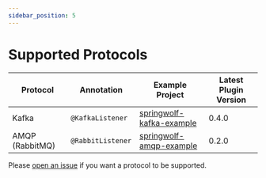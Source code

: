 ```yaml
---
sidebar_position: 5
---
```


# Supported Protocols

| Protocol        | Annotation        | Example Project | Latest Plugin Version |
| --------------- | ----------------- | --------------- | --------------------- |
| Kafka           | `@KafkaListener`  | [springwolf-kafka-example][kafka] | 0.4.0 |
| AMQP (RabbitMQ) | `@RabbitListener` | [springwolf-amqp-example][amqp]   | 0.2.0 |

Please [open an issue](https://github.com/springwolf/springwolf-core/issues/new) if you want a protocol to be supported.


[kafka]: https://github.com/springwolf/springwolf-core/tree/master/springwolf-examples/springwolf-kafka-example
[amqp]:https://github.com/springwolf/springwolf-core/tree/master/springwolf-examples/springwolf-amqp-example
